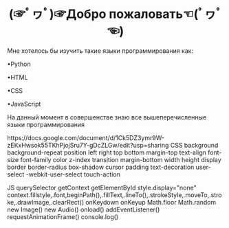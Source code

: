 <div align='center'>
  <h1>(☞ﾟヮﾟ)☞Добро пожаловать☜(ﾟヮﾟ☜)</h1>
</div>
Мне хотелось бы изучить такие языки программирования как:<p>
  •Python<p>
  •HTML<p>
  •CSS<p>
  •JavaScript<p>
  На данный момент в совершенстве знаю все вышеперечисленные языки программирования<p>
  https://docs.google.com/document/d/1Ck5DZ3ymr9W-zEKxHwsok55TKhPjojSru7Y-gDcZLGw/edit?usp=sharing
CSS
background
background-repeat
position
left
right
top
bottom
margin-top
text-align
font-size
font-family
color
z-index
transition
margin-bottom
width
height
display
border
border-radius
box-shadow
cursor
padding
text-decoration
user-select
-webkit-user-select
touch-action


JS
querySelector
getContext
getElementById
style.display="none"
context.fillstyle,.font,beginPath(),.fillText,.lineTo(),.strokeStyle,.moveTo,.stroke,.drawImage,.clearRect()
onKeydown
onKeyup
Math.floor
Math.random
new Image()
new Audio()
onload()
addEventListener()
requestAnimationFrame()
console.log()
